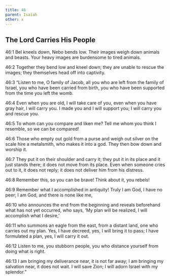 ```yaml
---
title: 46
parent: Isaiah
other: x
---
```


## The Lord Carries His People

<a name="46:1">46:1</a> Bel kneels down,
Nebo bends low.
Their images weigh down animals and beasts.
Your heavy images are burdensome to tired animals.

<a name="46:2">46:2</a> Together they bend low and kneel down;
they are unable to rescue the images;
they themselves head off into captivity.

<a name="46:3">46:3</a> “Listen to me, O family of Jacob,
all you who are left from the family of Israel,
you who have been carried from birth,
you who have been supported from the time you left the womb.

<a name="46:4">46:4</a> Even when you are old, I will take care of you,
even when you have gray hair, I will carry you.
I made you and I will support you;
I will carry you and rescue you.

<a name="46:5">46:5</a> To whom can you compare and liken me?
Tell me whom you think I resemble, so we can be compared!

<a name="46:6">46:6</a> Those who empty out gold from a purse
and weigh out silver on the scale
hire a metalsmith, who makes it into a god.
They then bow down and worship it.

<a name="46:7">46:7</a> They put it on their shoulder and carry it;
they put it in its place and it just stands there;
it does not move from its place.
Even when someone cries out to it, it does not reply;
it does not deliver him from his distress.

<a name="46:8">46:8</a> Remember this, so you can be brave!
Think about it, you rebels!

<a name="46:9">46:9</a> Remember what I accomplished in antiquity!
Truly I am God, I have no peer;
I am God, and there is none like me,

<a name="46:10">46:10</a> who announces the end from the beginning
and reveals beforehand what has not yet occurred,
who says, ‘My plan will be realized,
I will accomplish what I desire,’

<a name="46:11">46:11</a> who summons an eagle from the east,
from a distant land, one who carries out my plan.
Yes, I have decreed,
yes, I will bring it to pass;
I have formulated a plan,
yes, I will carry it out.

<a name="46:12">46:12</a> Listen to me, you stubborn people,
you who distance yourself from doing what is right.

<a name="46:13">46:13</a> I am bringing my deliverance near, it is not far away;
I am bringing my salvation near, it does not wait.
I will save Zion;
I will adorn Israel with my splendor.”
